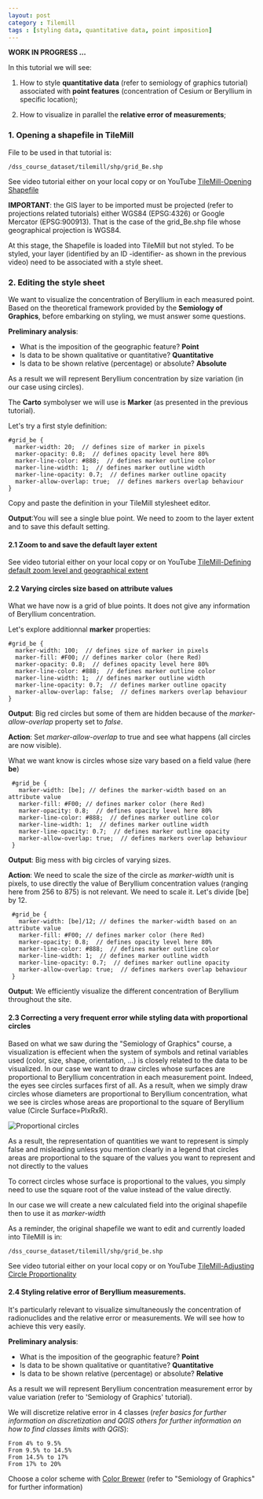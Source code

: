 ```yaml
---
layout: post
category : Tilemill
tags : [styling data, quantitative data, point imposition]
---
```


**WORK IN PROGRESS ...**

In this tutorial we will see:

1. How to style **quantitative data** (refer to semiology of graphics tutorial) associated with **point features** (concentration of Cesium or Beryllium in specific location);

2. How to visualize in parallel the **relative error of measurements**;

### 1.  Opening a shapefile in TileMill

File to be used in that tutorial is:

    /dss_course_dataset/tilemill/shp/grid_Be.shp

See video tutorial either on your local copy or on YouTube [TileMill-Opening Shapefile](http://www.youtube.com/watch?feature=player_detailpage&v=hjQ-FfEcj_Y)

**IMPORTANT**: the GIS layer to be imported must be projected (refer to projections related tutorials) either WGS84 (EPSG:4326) or Google Mercator (EPSG:900913). That is the case of the grid_Be.shp file whose geographical projection is WGS84.

At this stage, the Shapefile is loaded into TileMill but not styled. To be styled, your layer (identified by an ID -identifier- as shown in the previous video) need to be associated with a style sheet.

### 2. Editing the style sheet

We want to visualize the concentration of Beryllium in each measured point. Based on the theoretical framework provided by the **Semiology of Graphics**, before embarking on styling, we must answer some questions. 

**Preliminary analysis**: 

* What is the imposition of the geographic feature? **Point**
* Is data to be shown qualitative or quantitative? **Quantitative**
* Is data to be shown relative (percentage) or absolute? **Absolute**

As a result we will represent Beryllium concentration by size variation (in our case using circles).

The **Carto** symbolyser we will use is **Marker** (as presented in the previous tutorial).

Let's try a first style definition:

    #grid_be {
      marker-width: 20;  // defines size of marker in pixels
      marker-opacity: 0.8;  // defines opacity level here 80%
      marker-line-color: #888;  // defines marker outline color
      marker-line-width: 1;  // defines marker outline width
      marker-line-opacity: 0.7;  // defines marker outline opacity
      marker-allow-overlap: true;  // defines markers overlap behaviour
    }

Copy and paste the definition in your TileMill stylesheet editor.

**Output**:You will see a single blue point. We need to zoom to the layer extent and to save this default setting.

####  2.1 Zoom to and save the default layer extent

See video tutorial either on your local copy or on YouTube [TileMill-Defining default zoom level and geographical extent](http://www.youtube.com/watch?feature=player_detailpage&v=dYhGhkIinig)

#### 2.2 Varying circles size based on attribute values

What we have now is a grid of blue points. It does not give any information of Beryllium concentration.

Let's explore additionnal **marker** properties:

    #grid_be {
      marker-width: 100;  // defines size of marker in pixels
      marker-fill: #F00; // defines marker color (here Red)
      marker-opacity: 0.8;  // defines opacity level here 80%
      marker-line-color: #888;  // defines marker outline color
      marker-line-width: 1;  // defines marker outline width
      marker-line-opacity: 0.7;  // defines marker outline opacity
      marker-allow-overlap: false;  // defines markers overlap behaviour
    }

**Output**: Big red circles but some of them are hidden because of the *marker-allow-overlap* property set to *false*.

**Action**: Set *marker-allow-overlap* to true and see what happens (all circles are now visible).

What we want know is circles whose size vary based on a field value (here **be**)

     #grid_be {
       marker-width: [be]; // defines the marker-width based on an attribute value
       marker-fill: #F00; // defines marker color (here Red)
       marker-opacity: 0.8;  // defines opacity level here 80%
       marker-line-color: #888;  // defines marker outline color
       marker-line-width: 1;  // defines marker outline width
       marker-line-opacity: 0.7;  // defines marker outline opacity
       marker-allow-overlap: true;  // defines markers overlap behaviour
     }

**Output**: Big mess with big circles of varying sizes.
 
**Action**: We need to scale the size of the circle as *marker-width* unit is pixels, to use directly the value of Beryllium concentration values (ranging here from 256 to 875) is not relevant. We need to scale it. Let's divide [be] by 12.

     #grid_be {
       marker-width: [be]/12; // defines the marker-width based on an attribute value
       marker-fill: #F00; // defines marker color (here Red)
       marker-opacity: 0.8;  // defines opacity level here 80%
       marker-line-color: #888;  // defines marker outline color
       marker-line-width: 1;  // defines marker outline width
       marker-line-opacity: 0.7;  // defines marker outline opacity
       marker-allow-overlap: true;  // defines markers overlap behaviour
     }

**Output**: We efficiently visualize the different concentration of Beryllium throughout the site. 

#### 2.3 Correcting a very frequent error while styling data with proportional circles

Based on what we saw during the "Semiology of Graphics" course, a visualization is effecient when the system of symbols and retinal variables used (color, size, shape, orientation, ...) is closely related to the data to be visualized. In our case we want to draw circles whose surfaces are proportional to Beryllium concentration in each measurement point. Indeed, the eyes see circles surfaces first of all. As a result, when we simply draw circles whose diameters are proportional to Beryllium concentration, what we see is circles whose areas are proportional to the square of Beryllium value (Circle Surface=PIxRxR). 

![Proportional circles](http://dl.dropbox.com/u/108352435/course_images/Carto/proportional_circles.png)

As a result, the representation of quantities we want to represent is simply false and misleading unless you mention clearly in a legend that circles areas are proportional to the square of the values you want to represent and not directly to the values 

To correct circles whose surface is proportional to the values, you simply need to use the square root of the value instead of the value directly.

In our case we will create a new calculated field into the original shapefile then to use it as *marker-width*
 
As a reminder, the original shapefile we want to edit and currently loaded into TileMill is in:

    /dss_course_dataset/tilemill/shp/grid_be.shp


See video tutorial either on your local copy or on YouTube [TileMill-Adjusting Circle Proportionality](http://www.youtube.com/watch?feature=player_detailpage&v=o7CVh7gM1RY)

#### 2.4 Styling relative error of Beryllium measurements.

It's particularly relevant to visualize simultaneously the concentration of radionuclides and the relative error or measurements. We will see how to achieve this very easily.

**Preliminary analysis**: 

* What is the imposition of the geographic feature? **Point**
* Is data to be shown qualitative or quantitative? **Quantitative**
* Is data to be shown relative (percentage) or absolute? **Relative**

As a result we will represent Beryllium concentration measurement error by value variation (refer to 'Semiology of Graphics' tutorial).

We will discretize relative error in 4 classes (*refer basics for further information on discretization and QGIS others for further information on how to find classes limits with QGIS*):

    From 4% to 9.5% 
    From 9.5% to 14.5%
    From 14.5% to 17%
    From 17% to 20%

Choose a color scheme with [Color Brewer](http://colorbrewer2.org/) (refer to "Semiology of Graphics" for further information)



    

